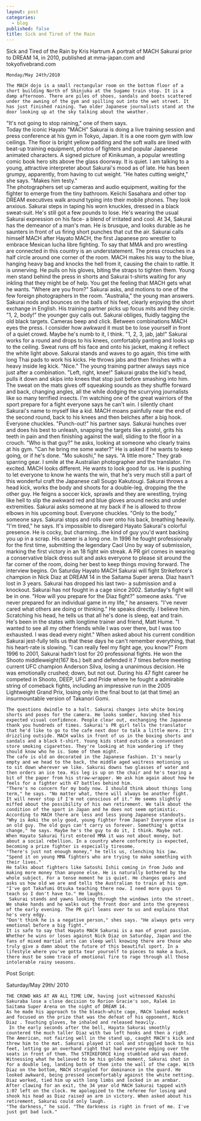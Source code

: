 ```yaml
---
layout: post
categories: 
  - blog
published: false
title: Sick and Tired of the Rain
---
```


Sick and Tired of the Rain
by Kris Hartrum
A portrait of MACH Sakurai prior to DREAM 14, in 2010,
published at mma-japan.com and tokyofivebrand.com

	Monday/May 24th/2010

    The MACH dojo is a small rectangular room on the bottom floor of a short building North of Shinjuku at the Sugamo train stop. It is a damp afternoon. There are piles of shoes, sandals and boots scattered under the awning of the gym and spilling out into the wet street. It has just finished raining. Two older Japanese journalists stand at the door looking up at the sky talking about the weather. 
"It's not going to stop raining," one of them says.    
	Today the iconic Hayato "MACH" Sakurai is doing a live training session and press conference at his gym in Tokyo, Japan. It is a one room gym with low ceilings. The floor is bright yellow padding and the soft walls are lined with beat-up training equipment, photos of fighters and popular Japanese animated characters. A signed picture of Kinikuman, a popular wrestling comic book hero sits above the glass doorway. It is quiet. I am talking to a young, attractive interpreter about Sakurai's mood as of late. He has been grumpy, apparently, from having to cut weight.
    "He hates cutting weight," she says. "Makes him testy."  
	 The photographers set up cameras and audio equipment, waiting for the fighter to emerge from the tiny bathroom. Keiichi Sasahara and other top DREAM executives walk around typing into their mobile phones. They look anxious.
	 Sakurai steps in taping his worn knuckles, dressed in a black sweat-suit. He's still got a few pounds to lose. He's wearing the usual Sakurai expression on his face- a blend of irritated and cool.
	At 34, Sakurai has the demeanor of a man's man. He is brusque, and looks durable as he saunters in front of us firing short punches that cut the air. Sakurai calls himself MACH after Hayato MACH, the first Japanese pro wrestler to embrace Mexican lucha libre fighting. To say that MMA and pro wrestling are connected in this country is an understatement.
	The press crouches in a half circle around one corner of the room. MACH makes his way to the blue, hanging heavy bag and knocks the hell from it, causing the chain to rattle. It is unnerving.
	 He pulls on his gloves, biting the straps to tighten them. Young men stand behind the press in shorts and Sakurai t-shirts waiting for any inkling that they might be of help. You get the feeling that MACH gets what he wants. 
    "Where are you from?" Sakurai asks, and motions to one of the few foreign photographers in the room.
    "Australia," the young man answers.
    Sakurai nods and bounces on the balls of his feet, clearly enjoying the short exchange in English. His training partner picks up focus mits and they circle.
    "1, 2, body!" the younger guy calls out. Sakurai obliges, fluidly tagging the old black targets. Cameras beep and click. 
    Between combinations MACH eyes the press. I consider how awkward it must be to lose yourself in front of a quiet crowd. Maybe he's numb to it, I think.
    "1, 2, 3, jab, jab!" Sakurai works for a round and drops to his knees, comfortably panting and looks up to the ceiling. Sweat runs off his face and onto his jacket, making it reflect the white light above.
	Sakurai stands and waves to go again, this time with long Thai pads to work his kicks. He throws jabs and then finishes with a heavy inside leg kick. 
    "Nice." The young training partner always says nice just after a combination.
    "Left, right, knee!" Sakurai grabs the kid's head, pulls it down and skips into knees that stop just before smashing into him. The sweat on the mats gives off squeaking sounds as they shuffle forward and back, changing angles, all the while dodging the scurrying journalists like so many terrified insects.
	 I'm watching one of the great wairriors of the sport prepare for a fight everyone says he can't win. I silently chant Sakurai's name to myself like a kid. 
	 MACH moans painfully near the end of the second round, back to his knees and then belches after a big hook. Everyone chuckles.
    "Punch-out!" his partner says. Sakurai hunches over and does his best to unleash, snapping the targets like a pistol, grits his teeth in pain and then finishing against the wall, sliding to the floor in a crouch.
    "Who is that guy?" he asks, looking at someone who clearly trains at his gym. "Can he bring me some water?"
    He is asked if he wants to keep going, or if he's done.
    "Mo sukoshi," he says. "A little more." They grab sparring gear.
    I smile at the Australian photographer and the translator. I'm excited. MACH looks different. He wants to look good for us. He is pushing to let everyone to know he wants the win, that he's very much still a part of this wonderful craft the Japanese call Sougo Kakutougi.
    Sakurai throws a head kick, works the body and shoots for a double-leg, dropping the the other guy. He feigns a soccer kick, sprawls and they are wrestling, trying like hell to slip the awkward red and blue gloves around necks and under extremities. Sakurai asks someone at my back if he is allowed to throw elbows in his upcoming bout. Everyone chuckles.
    "Only to the body," someone says.
    Sakurai stops and rolls over onto his back, breathing heavily. 
	"I'm tired," he says.
    It's impossible to disregard Hayato Sakurai's colorful presence. He is cocky, but charming...the kind of guy you'd want backing you up in a scrap. His career is a long one. In 1996 he fought professionally for the first time, submitting the legendary Caol Uno by way of submission, marking the first victory in an 18 fight win streak.
    A PR girl comes in wearing a conservative black dress suit and asks everyone to please sit around the far corner of the room, doing her best to keep things moving forward. The interview begins. 
    On Saturday Hayato MACH Sakurai will fight Strikeforce's champion in Nick Diaz at DREAM 14 in the Saitama Super arena. Diaz hasn't lost in 3 years. Sakurai has dropped his last two- a submission and a knockout. Sakurai has not fought in a cage since 2002. Saturday's fight will be in one.
    "How will you prepare for the Diaz fight?" someone asks.
    "I've never prepared for an individual game in my life," he answers. "I've never cared what others are doing or thinking." He speaks directly. I believe him.
    Scratching his head, he tells us that all he's done is sleep, eat and train. He's been in the states with longtime trainer and friend, Matt Hume.
	 "I wanted to see all my other friends while I was over there, but I was too exhausted. I was dead every night." 
    When asked about his current condition Sakurai jest-fully tells us that these days he can't remember everything, that his heart-rate is slowing.
	"I can really feel my fight age, you know?" 
	 From 1996 to 2001, Sakurai hadn't lost for 20 professional fights. He won the Shooto middleweight(167 lbs.) belt and defended it 7 times before meeting current UFC champion Anderson Silva, losing a unanimous decision. He was emotionally crushed; down, but not out. During his 47 fight career he competed in Shooto, DEEP, UFC and Pride where he fought a admirable string of comeback fights, including an impressive run in the 2005 Lightweight Grand Prix, losing only in the final bout to (at that time) an insurmountable version of Takanori Gomi. 
	
	The questions dwindle to a halt. Sakurai changes into white boxing shorts and poses for the camera. He looks somber, having shed his expected visual confidence. People clear out, exchanging the Japanese thank you hundreds of times. Sakurai's PR girl tells the translator that he'd like to go to the cafe next door to talk a little more. It's drizzling outside. MACH walks in front of us in the boxing shorts and sandals and a black t-shirt. Young kids stand outside a convenient store smoking cigarettes. They're looking at him wondering if they should know who he is. Some of them might.    
	The cafe is old an decorated in the Japanese fashion. It's nearly empty and we head to the back, the middle aged waitress motioning us to sit down wherever we like. Sakurai downs two glasses of water and then orders an ice tea. His leg is up on the chair and he's tearing a bit of the paper from his straw-wrapper. We ask him again about how he feels for a fighter with 47 battles behind him. 
	"There's no concern for my body now. I should think about things long term," he says. "No matter what, there will always be another fight. It will never stop if I'm not conscious of it." He seems slightly miffed about the possibility of his own retirement. We talk about the condition of the sport in Japan and he does not seem optimistic. According to MACH there are less and less young Japanese standouts. 
	"Why is Aoki the only good, young fighter from Japan? Everyone else is an old guy. The old guys can't carry us forever. Something's gotta change," he says. Maybe he's the guy to do it, I think. Maybe not. 
	When Hayato Sakurai first entered MMA it was not about money, but about a social rebellion. In a country where conformity is expected, becoming a prize fighter is especially tiresome. 
	"There's just not enough money," he tells us, clenching his jaw.
	"Spend it on young MMA fighters who are trying to make something with their lives." 
	He talks about fighters like Satoshi Ishii coming in from Judo and making more money than anyone else. He is naturally bothered by the whole subject. For a tense moment he is quiet. He changes gears and asks us how old we are and tells the Australian to train at his gym. 
	"I've got Takafumi Otsuka teaching there now. I need more guys to teach so I don't have to." He laughs. 
	 Sakurai stands and yawns looking through the windows into the street. We shake hands and he walks out the front door and into the greyness of the early evening. The PR girl leans over to us and explains that he's very edgy. 
	"Don't think he is a negative person," shes says. "He always gets very emotional before a big fight."
	It is safe to say that Hayato MACH Sakurai is a man of great passion. Whether he wins or loses against Nick Diaz on Saturday, Japan and the fans of mixed martial arts can sleep well knowing there are those who truly give a damn about the future of this beautiful sport. In a lifestyle where you've gotta tear yourself to pieces to make a buck, there must be some trace of emotional fire to rage through all those intolerable rainy seasons. 
	
Post Script:

Saturday/May 29th/ 2010

    THE CROWD WAS AT AN ALL TIME LOW, having just witnessed Kazushi Sakuraba lose a close decision to Rorion Gracie's son, Ralek in Saitama Super Arena on the night of DREAM 14.
	As he made his approach to the bleach-white cage, MACH looked modest and focused on the prize that was the defeat of his opponent, Nick Diaz . Touching gloves, he inhaled and released heavily.
	 In the early seconds after the bell, Hayato Sakurai smoothly countered the much taller Diaz with two left hooks and then a right. The American, not fairing well in the stand up, caught MACH's kick and threw him to the mat. Sakurai played it cool and struggled back to his feet, letting go an overhand right that had everyone edging over the seats in front of them. The STRIKEFORCE king stumbled and was dazed. Witnessing what he believed to be his golden moment, Sakurai shot in for a double leg, landing both of them into the wall of the cage. With Diaz on the bottom, MACH struggled for dominance in the guard. He looked awkward, being pressed uncomfortably against the white netting. Diaz worked, tied him up with long limbs and locked in an armbar.  After clawing for an exit, the 34 year old MACH Sakurai tapped with 1:07 left on the clock. He apologized to the referee for losing and shook his head as Diaz raised an arm in victory. When asked about his retirement, Sakurai could only laugh.
    "The darkness," he said. "The darkness is right in front of me. I've just got bad luck."